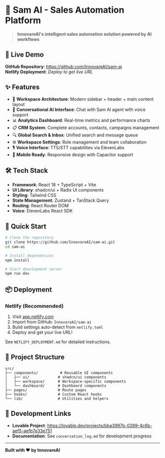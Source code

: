 # 🤖 Sam AI - Sales Automation Platform

> **InnovareAI's intelligent sales automation solution powered by AI workflows**

## 🚀 Live Demo

**GitHub Repository**: https://github.com/InnovareAI/sam-ai  
**Netlify Deployment**: *Deploy to get live URL*

## ✨ Features

- 🏢 **Workspace Architecture**: Modern sidebar + header + main content layout
- 💬 **Conversational AI Interface**: Chat with Sam AI agent with voice support
- 📊 **Analytics Dashboard**: Real-time metrics and performance charts
- 📋 **CRM System**: Complete accounts, contacts, campaigns management
- 🔍 **Global Search & Inbox**: Unified search and message queue
- ⚙️ **Workspace Settings**: Role management and team collaboration
- 🎙️ **Voice Interface**: TTS/STT capabilities via ElevenLabs
- 📱 **Mobile Ready**: Responsive design with Capacitor support

## 🛠️ Tech Stack

- **Framework**: React 18 + TypeScript + Vite
- **UI Library**: shadcn/ui + Radix UI components  
- **Styling**: Tailwind CSS
- **State Management**: Zustand + TanStack Query
- **Routing**: React Router DOM
- **Voice**: ElevenLabs React SDK

## 🚀 Quick Start

```bash
# Clone the repository
git clone https://github.com/InnovareAI/sam-ai.git
cd sam-ai

# Install dependencies
npm install

# Start development server
npm run dev
```

## 📦 Deployment

### Netlify (Recommended)

1. Visit [app.netlify.com](https://app.netlify.com)
2. Import from GitHub: `InnovareAI/sam-ai`
3. Build settings auto-detect from `netlify.toml`
4. Deploy and get your live URL!

See `NETLIFY_DEPLOYMENT.md` for detailed instructions.

## 📖 Project Structure

```
src/
├── components/          # Reusable UI components
│   ├── ui/             # shadcn/ui components
│   ├── workspace/      # Workspace-specific components
│   └── dashboard/      # Dashboard components
├── pages/              # Route pages
├── hooks/              # Custom React hooks
└── lib/                # Utilities and helpers
```

## 🔗 Development Links

- **Lovable Project**: https://lovable.dev/projects/bba3997b-0289-4c6b-aef5-aefb7e33e751
- **Documentation**: See `conversation_log.md` for development progress

---

**Built with ❤️ by InnovareAI**
